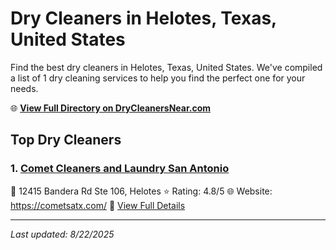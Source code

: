 # Dry Cleaners in Helotes, Texas, United States

Find the best dry cleaners in Helotes, Texas, United States. We've compiled a list of 1 dry cleaning services to help you find the perfect one for your needs.

🌐 **[View Full Directory on DryCleanersNear.com](https://drycleanersnear.com/city/US/Texas/Helotes)**

## Top Dry Cleaners

### 1. [Comet Cleaners and Laundry San Antonio](https://drycleanersnear.com/dryCleaner/689bf1c3010bf80bea4b0487/comet-cleaners-and-laundry-san-antonio)
📍 12415 Bandera Rd Ste 106, Helotes
⭐ Rating: 4.8/5
🌐 Website: https://cometsatx.com/
🔗 [View Full Details](https://drycleanersnear.com/dryCleaner/689bf1c3010bf80bea4b0487/comet-cleaners-and-laundry-san-antonio)


---

*Last updated: 8/22/2025*
